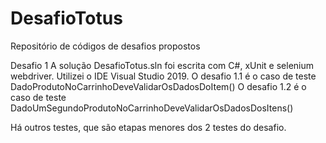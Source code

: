 # DesafioTotus
Repositório de códigos de desafios propostos

Desafio 1 A solução DesafioTotus.sln foi escrita com C#, xUnit e selenium webdriver. Utilizei o IDE Visual Studio 2019. 
O desafio 1.1 é o caso de teste DadoProdutoNoCarrinhoDeveValidarOsDadosDoItem() 
O desafio 1.2 é o caso de teste DadoUmSegundoProdutoNoCarrinhoDeveValidarOsDadosDosItens()

Há outros testes, que são etapas menores dos 2 testes do desafio.
